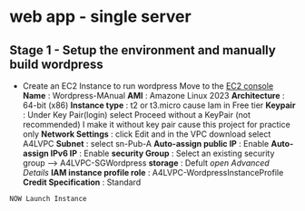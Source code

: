 # web app - single server
## Stage 1 - Setup the environment and manually build wordpress
-  Create an EC2 Instance to run wordpress
Move to the [EC2 console](https://console.aws.amazon.com/ec2/v2/home?region=us-east-1)
**Name** : Wordpress-MAnual
**AMI** : Amazone Linux 2023
**Architecture** : 64-bit (x86)
**Instance type** : t2 or t3.micro cause Iam in Free tier
**Keypair** : Under Key Pair(login) select Proceed without a KeyPair (not recommended) I make it without key pair cause this project for practice only
**Network Settings** :  click Edit and in the VPC download select A4LVPC
**Subnet** : select sn-Pub-A
**Auto-assign public IP** : Enable
**Auto-assign IPv6 IP** : Enable
**security Group** : Select an existing security group --> A4LVPC-SGWordpress
**storage** : Defult
*open Advanced Details*
**IAM instance profile role** : A4LVPC-WordpressInstanceProfile
**Credit Specification** : Standard

```NOW Launch Instance```



